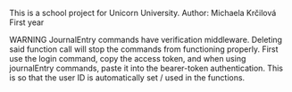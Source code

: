 This is a school project for Unicorn University.
Author: Michaela Krčilová
First year

WARNING
JournalEntry commands have verification middleware. Deleting said function call will stop the commands from functioning properly.
First use the login command, copy the access token, and when using journalEntry commands, paste it into the bearer-token authentication.
This is so that the user ID is automatically set / used in the functions.
